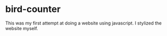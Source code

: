 # bird-counter
This was my first attempt at doing a website using javascript. I stylized the website myself.
